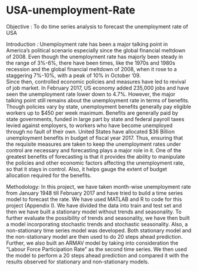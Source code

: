 # USA-unemployment-Rate
Objective : To do time series analysis to forecast the unemployment rate of USA 

Introduction : 
Unemployment rate has been a major talking point in America’s political scenario especially since the global financial meltdown of 2008. Even though the unemployment rate has majorly been steady in the range of 3%-6%, there have been times, like the 1970s and 1980s recession and the global financial meltdown of 2008, when it rose to a staggering 7%-10%, with a peak of 10% in October ’09.  
Since then, controlled economic policies and measures have led to revival of job market. In February 2017, US economy added 235,000 jobs and have seen the unemployment rate lower down to 4.7%. However, the major talking point still remains about the unemployment rate in terms of benefits. Though policies vary by state, unemployment benefits generally pay eligible workers up to $450 per week maximum. Benefits are generally paid by state governments, funded in large part by state and federal payroll taxes levied against employers, to workers who have become unemployed through no fault of their own. United States have allocated $36 Billion unemployment benefits in budget of fiscal year 2017. Thus, ensuring that the requisite measures are taken to keep the unemployment rates under control are necessary and forecasting plays a major role in it. 
One of the greatest benefits of forecasting is that it provides the ability to manipulate the policies and other economic factors affecting the unemployment rate, so that it stays in control. Also, it helps gauge the extent of budget allocation required for the benefits.

Methodology:
In this project, we have taken month-wise unemployment rate from January 1948 till February 2017 and have tried to build a time series model to forecast the rate. 
We have used MATLAB and R to code for this project (Appendix I). We have divided the data into train and test set and then we have built a stationary model without trends and seasonality. To further evaluate the possibility of trends and seasonality, we have then built a model incorporating stochastic trends and stochastic seasonality. Also, a non-stationary time series model was developed.
Both stationary model and the non-stationary model are then used to do 20 steps ahead prediction. 
Further, we also built an ARMAV model by taking into consideration the “Labour Force Participation Rate” as the second time series. We then used the model to perform a 20 steps ahead prediction and compared it with the results observed for stationary and non-stationary models.



